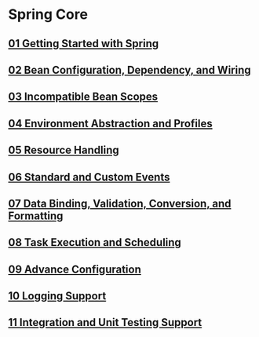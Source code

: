 # Spring Core

## [01 Getting Started with Spring](01-getting-started/README.md)
## [02 Bean Configuration, Dependency, and Wiring](02-beans/README.md)
## [03 Incompatible Bean Scopes](03-bean-scopes/README.md)
## [04 Environment Abstraction and Profiles](04-environments-and-profiles/README.md)
## [05 Resource Handling](05-resource/README.md)
## [06 Standard and Custom Events](06-events/README.md)
## [07 Data Binding, Validation, Conversion, and Formatting](07-data-binding-validation-conversion-formatting/README.md)
## [08 Task Execution and Scheduling](08-tasks/README.md)
## [09 Advance Configuration](09-advanced-config/README.md)
## [10 Logging Support](10-logging/README.md)
## [11 Integration and Unit Testing Support](11-testing/README.md)
